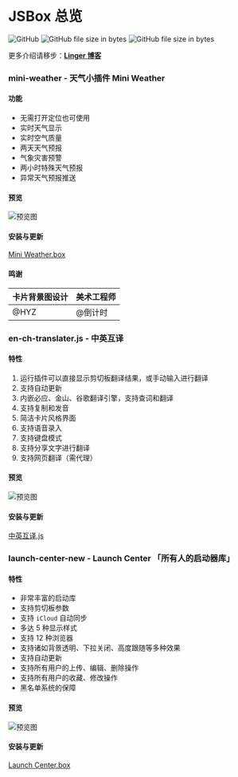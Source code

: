 # JSBox 总览

![GitHub](https://img.shields.io/github/license/liuguogy/JSBox-addins.svg) 
![GitHub file size in bytes](https://img.shields.io/github/size/LiuGuoGY/JSBox-addins/mini-weather/.output/MiniWeather.box.svg?label=Mini%20Weather)
![GitHub file size in bytes](https://img.shields.io/github/size/LiuGuoGY/JSBox-addins/en-ch-translater.js.svg?label=%E4%B8%AD%E8%8B%B1%E4%BA%92%E8%AF%91)

更多介绍请移步：[**Linger 博客**](https://www.liuguogy.com)

### mini-weather - 天气小插件 Mini Weather

#### 功能

- 无需打开定位也可使用
- 实时天气显示
- 实时空气质量
- 两天天气预报
- 气象灾害预警
- 两小时特殊天气预报
- 异常天气预报推送

#### 预览

![预览图](https://i.loli.net/2019/04/12/5cb04f7a509a5.jpg)

#### 安装与更新

[Mini Weather.box](https://xteko.com/redir?name=Mini%20Weather&url=https%3A%2F%2Fgithub.com%2FLiuGuoGY%2FJSBox-addins%2Fblob%2Fmaster%2Fmini-weather%2F.output%2FMiniWeather.box)

#### 鸣谢

| 卡片背景图设计 | 美术工程师 |
| :------ | :------ |
| @HYZ | @倒计时 |


### en-ch-translater.js - 中英互译

#### 特性

1. 运行插件可以直接显示剪切板翻译结果，或手动输入进行翻译
2. 支持自动更新
3. 内嵌必应、金山、谷歌翻译引擎，支持查词和翻译
4. 支持复制和发音
5. 简洁卡片风格界面
6. 支持语音录入
7. 支持键盘模式
8. 支持分享文字进行翻译
9. 支持网页翻译（需代理）

#### 预览

![预览图](https://i.loli.net/2018/11/15/5bed25ffcca97.jpg)

#### 安装与更新

[中英互译.js](https://xteko.com/redir?name=%E4%B8%AD%E8%8B%B1%E4%BA%92%E8%AF%91&url=https%3A%2F%2Fraw.githubusercontent.com%2FLiuGuoGY%2FJSBox-addins%2Fmaster%2Fen-ch-translater.js&icon=icon_162.png)

### launch-center-new - Launch Center 「所有人的启动器库」

#### 特性
- 非常丰富的启动库
- 支持剪切板参数
- 支持 `iCloud` 自动同步
- 多达 5 种显示样式
- 支持 12 种浏览器
- 支持诸如背景透明、下拉关闭、高度跟随等多种效果
- 支持自动更新
- 支持所有用户的上传、编辑、删除操作
- 支持所有用户的收藏、修改操作
- 黑名单系统的保障

#### 预览

![预览图](https://i.loli.net/2018/12/16/5c163c2f52844.jpg)

#### 安装与更新

[Launch Center.box](https://xteko.com/redir?name=Launch%20Center&url=https%3A%2F%2Fgithub.com%2FLiuGuoGY%2FJSBox-addins%2Fblob%2Fmaster%2Flaunch-center-new%2F.output%2FLaunch%2520Center%2520New.box)
